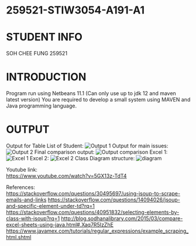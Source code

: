 # 259521-STIW3054-A191-A1
# STUDENT INFO
SOH CHEE FUNG 259521
# INTRODUCTION
Program run using Netbeans 11.1 (Can only use up to jdk 12 and maven latest version)
You are required to develop a small system using MAVEN and Java programming language.

# OUTPUT
Output for Table List of Student:
![Output 1](https://user-images.githubusercontent.com/55059378/67139457-fadd7b00-f282-11e9-85a7-ce89728dc5b6.png)
Output for main issues:
![Output 2](https://user-images.githubusercontent.com/55059378/67139461-fe710200-f282-11e9-9fa3-37810a2fbdb7.png)
Final comparison output:
![Output comparison](https://user-images.githubusercontent.com/55059378/67139462-016bf280-f283-11e9-8970-c9e36cac402c.png)
Excel 1:
![Excel 1](https://user-images.githubusercontent.com/55059378/67139515-b69eaa80-f283-11e9-8425-af44ce4bef2e.png)
Excel 2:
![Excel 2](https://user-images.githubusercontent.com/55059378/67139519-bef6e580-f283-11e9-8250-fe69a9e9a19a.png)
Class Diagram structure:
![diagram](https://user-images.githubusercontent.com/55059378/67139503-98d14580-f283-11e9-9f10-7480345ecf35.png)



Youtube link:  
https://www.youtube.com/watch?v=5GX13z-TdT4

References:  
https://stackoverflow.com/questions/30495697/using-jsoup-to-scrape-emails-and-links
https://stackoverflow.com/questions/14094026/jsoup-and-specific-element-under-td?rq=1
https://stackoverflow.com/questions/40951832/selecting-elements-by-class-with-jsoup?rq=1
http://blog.sodhanalibrary.com/2015/03/compare-excel-sheets-using-java.html#.Xaq7R5IzZhE
https://www.javamex.com/tutorials/regular_expressions/example_scraping_html.shtml
